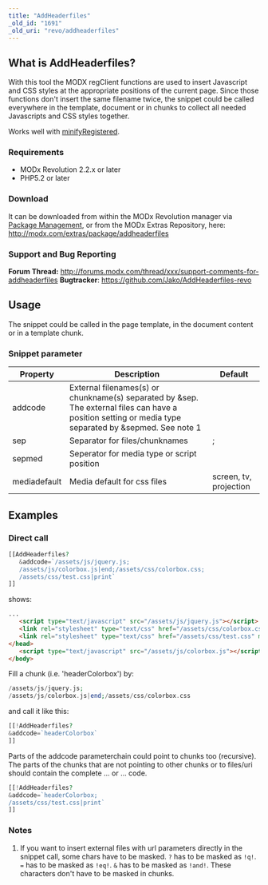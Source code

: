 ```yaml
---
title: "AddHeaderfiles"
_old_id: "1691"
_old_uri: "revo/addheaderfiles"
---
```


## What is AddHeaderfiles?

 With this tool the MODX regClient functions are used to insert Javascript and CSS styles at the appropriate positions of the current page. Since those functions don't insert the same filename twice, the snippet could be called everywhere in the template, document or in chunks to collect all needed Javascripts and CSS styles together.

 Works well with [minifyRegistered](http://modx.com/extras/package/minifyregistered).

### Requirements

- MODx Revolution 2.2.x or later
- PHP5.2 or later

### Download

 It can be downloaded from within the MODx Revolution manager via [Package Management](display/revolution20/Package+Management "Package Management"), or from the MODx Extras Repository, here: <http://modx.com/extras/package/addheaderfiles>

### Support and Bug Reporting

**Forum Thread:** <http://forums.modx.com/thread/xxx/support-comments-for-addheaderfiles>
**Bugtracker**: <https://github.com/Jako/AddHeaderfiles-revo>

## Usage

 The snippet could be called in the page template, in the document content or in a template chunk.

### Snippet parameter

| Property     | Description                                                                                                                                            | Default                |
| ------------ | ------------------------------------------------------------------------------------------------------------------------------------------------------ | ---------------------- |
| addcode      | External filenames(s) or chunkname(s) separated by &sep. The external files can have a position setting or media type separated by &sepmed. See note 1 |                        |
| sep          | Separator for files/chunknames                                                                                                                         | ;                      |
| sepmed       | Seperator for media type or script position                                                                                                            |                        |  |
| mediadefault | Media default for css files                                                                                                                            | screen, tv, projection |

## Examples

### Direct call

 ``` php
[[AddHeaderfiles?
    &addcode=`/assets/js/jquery.js;
    /assets/js/colorbox.js|end;/assets/css/colorbox.css;
    /assets/css/test.css|print`
]]
```

 shows:

 ``` html
...
    <script type="text/javascript" src="/assets/js/jquery.js"></script>
    <link rel="stylesheet" type="text/css" href="/assets/css/colorbox.css" media="screen, tv, projection" />
    <link rel="stylesheet" type="text/css" href="/assets/css/test.css" media="print" />
</head>
    <script type="text/javascript" src="/assets/js/colorbox.js"></script>
</body>
```

 Fill a chunk (i.e. 'headerColorbox') by:

 ``` php
/assets/js/jquery.js;
/assets/js/colorbox.js|end;/assets/css/colorbox.css
```

 and call it like this:

 ``` php
[[!AddHeaderfiles?
&addcode=`headerColorbox`
]]
```

 Parts of the addcode parameterchain could point to chunks too (recursive). The parts of the chunks that are not pointing to other chunks or to files/uri should contain the complete ... or ... code.

 ``` php
[[!AddHeaderfiles?
&addcode=`headerColorbox;
/assets/css/test.css|print`
]]
```

### Notes

1. If you want to insert external files with url parameters directly in the snippet call, some chars have to be masked. `?` has to be masked as `!q!`. `=` has to be masked as `!eq!`. `&` has to be masked as `!and!`. These characters don't have to be masked in chunks.
